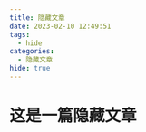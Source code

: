 ```yaml
---
title: 隐藏文章
date: 2023-02-10 12:49:51
tags:
  - hide
categories:
  - 隐藏文章
hide: true
---
```


# 这是一篇隐藏文章
